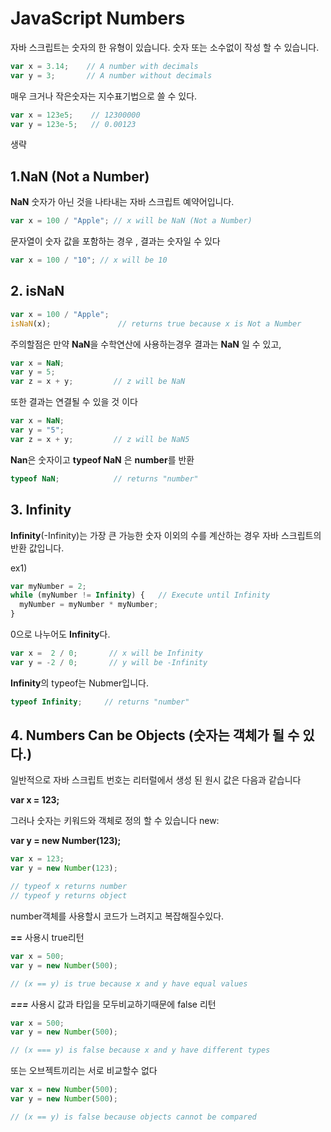 # JavaScript Numbers

자바 스크립트는 숫자의 한 유형이 있습니다. 숫자 또는 소수없이 작성 할 수 있습니다.

```js
var x = 3.14;    // A number with decimals
var y = 3;       // A number without decimals
```

매우 크거나 작은숫자는 지수표기법으로 쓸 수 있다.
```js
var x = 123e5;    // 12300000
var y = 123e-5;   // 0.00123
```


생략

## 1.NaN (Not a Number)


**NaN** 숫자가 아닌 것을 나타내는 자바 스크립트 예약어입니다.

```js
var x = 100 / "Apple"; // x will be NaN (Not a Number)
```

문자열이 숫자 값을 포함하는 경우 , 결과는 숫자일 수 있다

```js
var x = 100 / "10"; // x will be 10
```

## 2. isNaN

```js
var x = 100 / "Apple";
isNaN(x);               // returns true because x is Not a Number
```

주의할점은 만약 **NaN**을 수학연산에 사용하는경우 결과는 **NaN** 일 수 있고,

```js
var x = NaN;
var y = 5;
var z = x + y;         // z will be NaN
```

또한 결과는 연결될 수 있을 것 이다

```js
var x = NaN;
var y = "5";
var z = x + y;         // z will be NaN5
```

**Nan**은 숫자이고 **typeof NaN** 은 **number**를 반환


```js
typeof NaN;            // returns "number"
```

## 3. Infinity

**Infinity**(-Infinity)는 가장 큰 가능한 숫자 이외의 수를 계산하는 경우 자바 스크립트의 반환 값입니다.

ex1)
```js
var myNumber = 2;
while (myNumber != Infinity) {   // Execute until Infinity
  myNumber = myNumber * myNumber;
}
```

0으로 나누어도 **Infinity**다.
```js
var x =  2 / 0;       // x will be Infinity
var y = -2 / 0;       // y will be -Infinity
```

**Infinity**의 typeof는 Nubmer입니다.

```js
typeof Infinity;     // returns "number"
```

## 4. Numbers Can be Objects (숫자는 객체가 될 수 있다.)

일반적으로 자바 스크립트 번호는 리터럴에서 생성 된 원시 값은 다음과 같습니다

**var x = 123;**

그러나 숫자는 키워드와 객체로 정의 할 수 있습니다 new:

**var y = new Number(123);**

```js
var x = 123;
var y = new Number(123);

// typeof x returns number
// typeof y returns object

```
number객체를 사용할시 코드가 느려지고 복잡해질수있다.


**==** 사용시 true리턴
```js
var x = 500;             
var y = new Number(500);

// (x == y) is true because x and y have equal values
```

***===*** 사용시 값과 타입을 모두비교하기때문에 false 리턴
```js
var x = 500;             
var y = new Number(500);

// (x === y) is false because x and y have different types
```

또는 오브젝트끼리는 서로 비교할수 없다

```js
var x = new Number(500);             
var y = new Number(500);

// (x == y) is false because objects cannot be compared
```